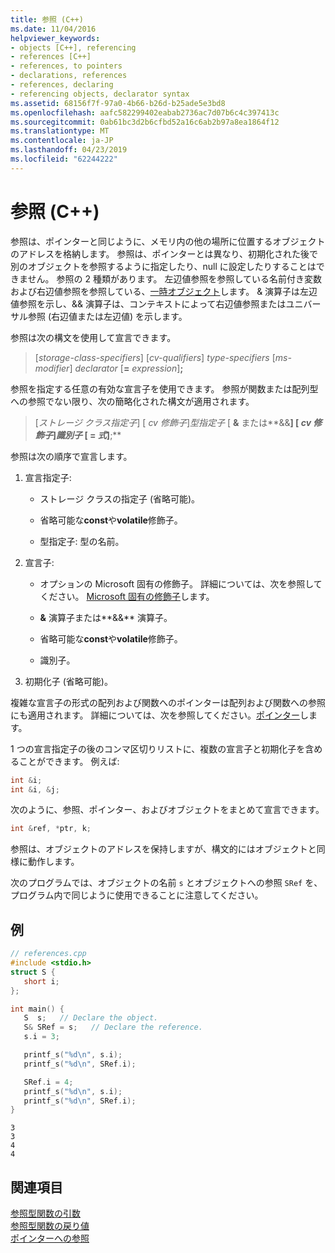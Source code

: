 ```yaml
---
title: 参照 (C++)
ms.date: 11/04/2016
helpviewer_keywords:
- objects [C++], referencing
- references [C++]
- references, to pointers
- declarations, references
- references, declaring
- referencing objects, declarator syntax
ms.assetid: 68156f7f-97a0-4b66-b26d-b25ade5e3bd8
ms.openlocfilehash: aafc582299402eabab2736ac7d07b6c4c397413c
ms.sourcegitcommit: 0ab61bc3d2b6cfbd52a16c6ab2b97a8ea1864f12
ms.translationtype: MT
ms.contentlocale: ja-JP
ms.lasthandoff: 04/23/2019
ms.locfileid: "62244222"
---
```

# <a name="references-c"></a>参照 (C++)

参照は、ポインターと同じように、メモリ内の他の場所に位置するオブジェクトのアドレスを格納します。 参照は、ポインターとは異なり、初期化された後で別のオブジェクトを参照するように指定したり、null に設定したりすることはできません。 参照の 2 種類があります。 左辺値参照を参照している名前付き変数および右辺値参照を参照している、[一時オブジェクト](../cpp/temporary-objects.md)します。 & 演算子は左辺値参照を示し、&& 演算子は、コンテキストによって右辺値参照またはユニバーサル参照 (右辺値または左辺値) を示します。

参照は次の構文を使用して宣言できます。

> \[*storage-class-specifiers*] \[*cv-qualifiers*] *type-specifiers* \[*ms-modifier*] *declarator* \[**=** *expression*]**;**

参照を指定する任意の有効な宣言子を使用できます。 参照が関数または配列型への参照でない限り、次の簡略化された構文が適用されます。

> \[*ストレージ クラス指定子*] \[ *cv 修飾子*]*型指定子* \[ **&** または**&&**] \[ *cv 修飾子*]*識別子* \[ **=** *式*]**;**

参照は次の順序で宣言します。

1. 宣言指定子:

   - ストレージ クラスの指定子 (省略可能)。

   - 省略可能な**const**や**volatile**修飾子。

   - 型指定子: 型の名前。

1. 宣言子: 

   - オプションの Microsoft 固有の修飾子。 詳細については、次を参照してください。 [Microsoft 固有の修飾子](../cpp/microsoft-specific-modifiers.md)します。

   - **&** 演算子または**&&** 演算子。

   - 省略可能な**const**や**volatile**修飾子。

   - 識別子。

1. 初期化子 (省略可能)。

複雑な宣言子の形式の配列および関数へのポインターは配列および関数への参照にも適用されます。 詳細については、次を参照してください。[ポインター](../cpp/pointers-cpp.md)します。

1 つの宣言指定子の後のコンマ区切りリストに、複数の宣言子と初期化子を含めることができます。 例えば:

```cpp
int &i;
int &i, &j;
```

次のように、参照、ポインター、およびオブジェクトをまとめて宣言できます。

```cpp
int &ref, *ptr, k;
```

参照は、オブジェクトのアドレスを保持しますが、構文的にはオブジェクトと同様に動作します。

次のプログラムでは、オブジェクトの名前 `s` とオブジェクトへの参照 `SRef` を、プログラム内で同じように使用できることに注意してください。

## <a name="example"></a>例

```cpp
// references.cpp
#include <stdio.h>
struct S {
   short i;
};

int main() {
   S  s;   // Declare the object.
   S& SRef = s;   // Declare the reference.
   s.i = 3;

   printf_s("%d\n", s.i);
   printf_s("%d\n", SRef.i);

   SRef.i = 4;
   printf_s("%d\n", s.i);
   printf_s("%d\n", SRef.i);
}
```

```Output
3
3
4
4
```

## <a name="see-also"></a>関連項目

[参照型関数の引数](../cpp/reference-type-function-arguments.md)<br/>
[参照型関数の戻り値](../cpp/reference-type-function-returns.md)<br/>
[ポインターへの参照](../cpp/references-to-pointers.md)
